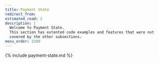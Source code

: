 ```yaml
---
title: Payment State
redirect_from:
estimated_read: 2
description: |
  Welcome to Payment State.
  This section has extented code examples and features that were not
  covered by the other subsections.
menu_order: 2300
---
```


{% include payment-state.md %}